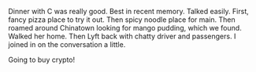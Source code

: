 Dinner with C was really good. Best in recent memory. Talked easily. First, fancy pizza place to try it out. Then spicy noodle place for main. Then roamed around Chinatown looking for mango pudding, which we found. Walked her home. Then Lyft back with chatty driver and passengers. I joined in on the conversation a little.

Going to buy crypto!
